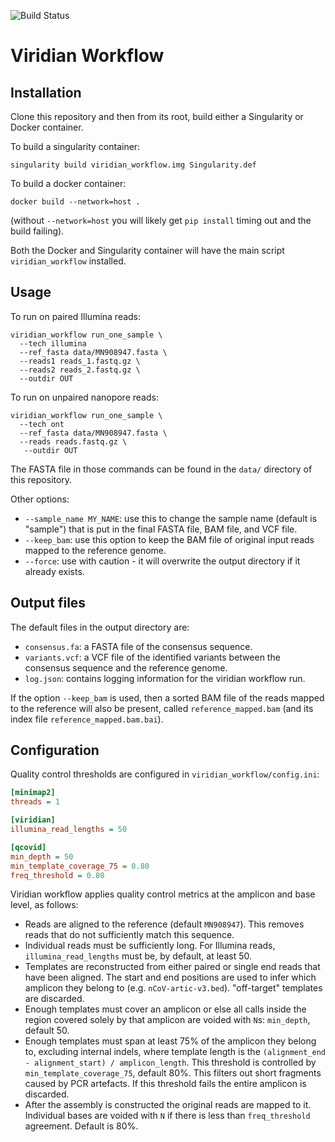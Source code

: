 ![Build Status](https://github.com/iqbal-lab-org/viridian_workflow/actions/workflows/build.yaml/badge.svg)

# Viridian Workflow

## Installation

Clone this repository and then from its root, build either a Singularity
or Docker container.

To build a singularity container:
```
singularity build viridian_workflow.img Singularity.def
```

To build a docker container:
```
docker build --network=host .
```
(without `--network=host` you will likely get `pip install` timing out and
the build failing).

Both the Docker and Singularity container will have the main script
`viridian_workflow` installed.

## Usage

To run on paired Illumina reads:
```
viridian_workflow run_one_sample \
  --tech illumina
  --ref_fasta data/MN908947.fasta \
  --reads1 reads_1.fastq.gz \
  --reads2 reads_2.fastq.gz \
  --outdir OUT
```
To run on unpaired nanopore reads:
```
viridian_workflow run_one_sample \
  --tech ont
  --ref_fasta data/MN908947.fasta \
  --reads reads.fastq.gz \
   --outdir OUT
```

The FASTA file in those commands can be found in the `data/`
directory of this repository.

Other options:
* `--sample_name MY_NAME`: use this to change the sample name
  (default is "sample") that is put in the final FASTA file, BAM file, and
  VCF file.
* `--keep_bam`: use this option to keep the BAM file of original input reads
  mapped to the reference genome.
* `--force`: use with caution - it will overwrite the output directory if
  it already exists.



## Output files

The default files in the output directory are:

* `consensus.fa`: a FASTA file of the consensus sequence.
* `variants.vcf`: a VCF file of the identified variants between the consensus
  sequence and the reference genome.
* `log.json`: contains logging information for the viridian workflow run.

If the option `--keep_bam` is used, then a sorted BAM file of the reads mapped
to the reference will also be present, called
`reference_mapped.bam` (and its index file `reference_mapped.bam.bai`).

## Configuration

Quality control thresholds are configured in `viridian_workflow/config.ini`:

```INI
[minimap2]
threads = 1

[viridian]
illumina_read_lengths = 50

[qcovid]
min_depth = 50
min_template_coverage_75 = 0.80
freq_threshold = 0.80
```

Viridian workflow applies quality control metrics at the amplicon and base level, as follows:

* Reads are aligned to the reference (default `MN908947`). This removes reads that do not sufficiently match this sequence.
* Individual reads must be sufficiently long. For Illumina reads, `illumina_read_lengths` must be, by default, at least 50.
* Templates are reconstructed from either paired or single end reads that have been aligned. The start and end positions are used to infer which amplicon they belong to (e.g. `nCoV-artic-v3.bed`). "off-target" templates are discarded.
* Enough templates must cover an amplicon or else all calls inside the region covered solely by that amplicon are voided with `N`s: `min_depth`, default 50.
* Enough templates must span at least 75% of the amplicon they belong to, excluding internal indels, where template length is the `(alignment_end - alignment_start) / amplicon_length`. This threshold is controlled by `min_template_coverage_75`, default 80%. This filters out short fragments caused by PCR artefacts. If this threshold fails the entire amplicon is discarded.
* After the assembly is constructed the original reads are mapped to it. Individual bases are voided with `N` if there is less than `freq_threshold` agreement. Default is 80%.
